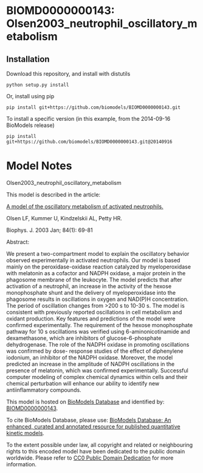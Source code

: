 # BIOMD0000000143: Olsen2003_neutrophil_oscillatory_metabolism

## Installation

Download this repository, and install with distutils

`python setup.py install`

Or, install using pip

`pip install git+https://github.com/biomodels/BIOMD0000000143.git`

To install a specific version (in this example, from the 2014-09-16 BioModels release)

`pip install git+https://github.com/biomodels/BIOMD0000000143.git@20140916`


# Model Notes


Olsen2003_neutrophil_oscillatory_metabolism

This model is described in the article:

[A model of the oscillatory metabolism of activated
neutrophils.](http://identifiers.org/pubmed/12524266)

Olsen LF, Kummer U, Kindzelskii AL, Petty HR.

Biophys. J. 2003 Jan; 84(1): 69-81

Abstract:

We present a two-compartment model to explain the oscillatory behavior
observed experimentally in activated neutrophils. Our model is based mainly on
the peroxidase-oxidase reaction catalyzed by myeloperoxidase with melatonin as
a cofactor and NADPH oxidase, a major protein in the phagosome membrane of the
leukocyte. The model predicts that after activation of a neutrophil, an
increase in the activity of the hexose monophosphate shunt and the delivery of
myeloperoxidase into the phagosome results in oscillations in oxygen and
NAD(P)H concentration. The period of oscillation changes from >200 s to 10-30
s. The model is consistent with previously reported oscillations in cell
metabolism and oxidant production. Key features and predictions of the model
were confirmed experimentally. The requirement of the hexose monophosphate
pathway for 10 s oscillations was verified using 6-aminonicotinamide and
dexamethasone, which are inhibitors of glucose-6-phosphate dehydrogenase. The
role of the NADPH oxidase in promoting oscillations was confirmed by dose-
response studies of the effect of diphenylene iodonium, an inhibitor of the
NADPH oxidase. Moreover, the model predicted an increase in the amplitude of
NADPH oscillations in the presence of melatonin, which was confirmed
experimentally. Successful computer modeling of complex chemical dynamics
within cells and their chemical perturbation will enhance our ability to
identify new antiinflammatory compounds.

This model is hosted on [BioModels Database](http://www.ebi.ac.uk/biomodels/)
and identified by:
[BIOMD0000000143](http://identifiers.org/biomodels.db/BIOMD0000000143).

To cite BioModels Database, please use: [BioModels Database: An enhanced,
curated and annotated resource for published quantitative kinetic
models](http://identifiers.org/pubmed/20587024).

To the extent possible under law, all copyright and related or neighbouring
rights to this encoded model have been dedicated to the public domain
worldwide. Please refer to [CC0 Public Domain
Dedication](http://creativecommons.org/publicdomain/zero/1.0/) for more
information.


